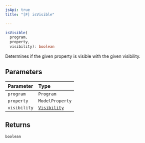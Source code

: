 ```yaml
---
jsApi: true
title: "[F] isVisible"

---
```

```ts
isVisible(
  program,
  property,
  visibility): boolean
```

Determines if the given property is visible with the given visibility.

## Parameters

| Parameter | Type |
| :------ | :------ |
| `program` | `Program` |
| `property` | `ModelProperty` |
| `visibility` | [`Visibility`](Enumeration.Visibility.md) |

## Returns

`boolean`
